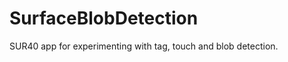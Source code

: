 SurfaceBlobDetection
====================
SUR40 app for experimenting with tag, touch and blob detection.
